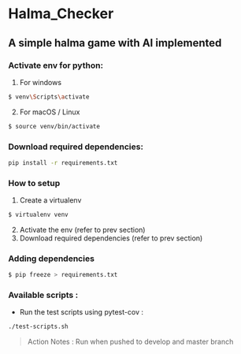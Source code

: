# Halma_Checker
A simple halma game with AI implemented
---

### Activate env for python:
1. For windows
```bash
$ venv\Scripts\activate
```
2. For macOS / Linux
```bash
$ source venv/bin/activate
```
### Download required dependencies:
```bash
pip install -r requirements.txt
```

### How to setup
1. Create a virtualenv
```bash
$ virtualenv venv
```
2. Activate the env (refer to prev section)
3. Download required dependencies (refer to prev section)

### Adding dependencies
```bash
$ pip freeze > requirements.txt
```

### Available scripts :
- Run the test scripts using pytest-cov : 
```bash
./test-scripts.sh
```

>Action Notes : Run when pushed to develop and master branch



